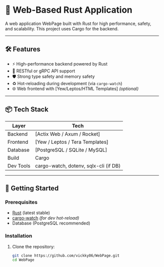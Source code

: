 # 🚀 Web-Based Rust Application

A web application WebPage built with Rust for high performance, safety, and scalability. This project uses Cargo for the backend.

---

## 🛠 Features

- ⚡ High-performance backend powered by Rust
- 📡 RESTful or gRPC API support
- 🛡️ Strong type safety and memory safety
- ♻️ Hot-reloading during development (via `cargo-watch`)
- 🌐 Web frontend with [Yew/Leptos/HTML Templates] *(optional)*

---

## 📦 Tech Stack

| Layer     | Tech                                   |
| --------- | -------------------------------------- |
| Backend   | [Actix Web / Axum / Rocket]           |
| Frontend  | [Yew / Leptos / Tera Templates]       |
| Database  | [PostgreSQL / SQLite / MySQL]         |
| Build     | Cargo                                 |
| Dev Tools | cargo-watch, dotenv, sqlx-cli (if DB) |

---

## 🚀 Getting Started

### Prerequisites
- [Rust](https://www.rust-lang.org/tools/install) (latest stable)
- [cargo-watch](https://crates.io/crates/cargo-watch) *(for dev hot-reload)*
- Database (PostgreSQL recommended)

### Installation

1. Clone the repository:
   ```bash
   git clone https://github.com/vickky06/WebPage.git
   cd WebPage